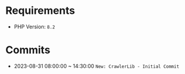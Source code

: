 # Requirements
- PHP Version: `8.2`

# Commits
-  2023-08-31 08:00:00 ~ 14:30:00 `New: CrawlerLib - Initial Commit` 
